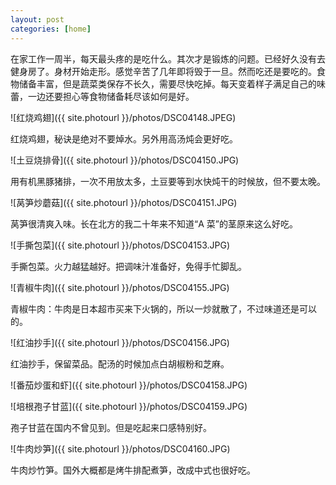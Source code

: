 ```yaml
---
layout: post
categories: [home]
---
```


在家工作一周半，每天最头疼的是吃什么。其次才是锻炼的问题。已经好久没有去健身房了。身材开始走形。感觉辛苦了几年即将毁于一旦。然而吃还是要吃的。食物储备丰富，但是蔬菜类保存不长久，需要尽快吃掉。每天变着样子满足自己的味蕾，一边还要担心等食物储备耗尽该如何是好。

![红烧鸡翅]({{ site.photourl }}/photos/DSC04148.JPEG)

红烧鸡翅，秘诀是绝对不要焯水。另外用高汤炖会更好吃。

![土豆烧排骨]({{ site.photourl }}/photos/DSC04150.JPG)

用有机黑豚猪排，一次不用放太多，土豆要等到水快炖干的时候放，但不要太晚。

![莴笋炒蘑菇]({{ site.photourl }}/photos/DSC04151.JPG)

莴笋很清爽入味。长在北方的我二十年来不知道“A 菜”的茎原来这么好吃。

![手撕包菜]({{ site.photourl }}/photos/DSC04153.JPG)

手撕包菜。火力越猛越好。把调味汁准备好，免得手忙脚乱。

![青椒牛肉]({{ site.photourl }}/photos/DSC04155.JPG)

青椒牛肉：牛肉是日本超市买来下火锅的，所以一炒就散了，不过味道还是可以的。

![红油抄手]({{ site.photourl }}/photos/DSC04156.JPG)

红油抄手，保留菜品。配汤的时候加点白胡椒粉和芝麻。

![番茄炒蛋和虾]({{ site.photourl }}/photos/DSC04158.JPG)

![培根孢子甘蓝]({{ site.photourl }}/photos/DSC04159.JPG)

孢子甘蓝在国内不曾见到。但是吃起来口感特别好。

![牛肉炒笋]({{ site.photourl }}/photos/DSC04160.JPG)

牛肉炒竹笋。国外大概都是烤牛排配煮笋，改成中式也很好吃。
